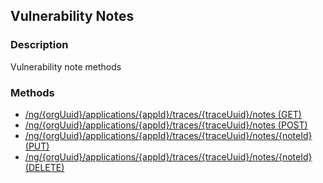 ## Vulnerability Notes
### Description
Vulnerability note methods
### Methods
- [ /ng/{orgUuid}/applications/{appId}/traces/{traceUuid}/notes (GET) ]( ./6c520a8f8c8887a704fa81e048ba9b32.md)
- [ /ng/{orgUuid}/applications/{appId}/traces/{traceUuid}/notes (POST) ]( ./cb5f71c77c5a06290b0e6efb4c5b1a01.md)
- [ /ng/{orgUuid}/applications/{appId}/traces/{traceUuid}/notes/{noteId} (PUT) ]( ./1b7c7d94f35304c19e6a5a39c6df2d17.md)
- [ /ng/{orgUuid}/applications/{appId}/traces/{traceUuid}/notes/{noteId} (DELETE) ]( ./fec9c780a113841e9aa0a6c87c548ab7.md)
